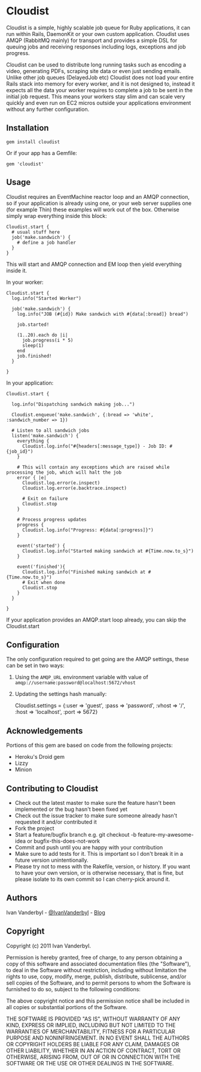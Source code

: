 Cloudist
========

Cloudist is a simple, highly scalable job queue for Ruby applications, it can run within Rails, DaemonKit or your own custom application. Cloudist uses AMQP (RabbitMQ mainly) for transport and provides a simple DSL for queuing jobs and receiving responses including logs, exceptions and job progress.

Cloudist can be used to distribute long running tasks such as encoding a video, generating PDFs, scraping site data
or even just sending emails. Unlike other job queues (DelayedJob etc) Cloudist does not load your entire Rails stack into memory for every worker, and it is not designed to, instead it expects all the data your worker requires to complete a job to be sent in the initial job request. This means your workers stay slim and can scale very quickly and even run on EC2 micros outside your applications environment without any further configuration.

Installation
------------

    gem install cloudist

Or if your app has a Gemfile:
    
    gem 'cloudist'

Usage
-----

Cloudist requires an EventMachine reactor loop and an AMQP connection, so if your application is already using one, or your web server supplies one (for example Thin) these examples will work out of the box. Otherwise simply wrap everything inside this block:
    
    Cloudist.start {
      # usual stuff here
      job('make.sandwich') {
        # define a job handler
      }
    }
    
This will start and AMQP connection and EM loop then yield everything inside it.

In your worker:

    Cloudist.start {
      log.info("Started Worker")

      job('make.sandwich') {
        log.info("JOB (#{id}) Make sandwich with #{data[:bread]} bread")

        job.started!

        (1..20).each do |i|
          job.progress(i * 5)
          sleep(1)
        end
        job.finished!
      }

    }
    
In your application:
    
    Cloudist.start {

      log.info("Dispatching sandwich making job...")
      
      Cloudist.enqueue('make.sandwich', {:bread => 'white', :sandwich_number => 1})

      # Listen to all sandwich jobs
      listen('make.sandwich') {
        everything {
          Cloudist.log.info("#{headers[:message_type]} - Job ID: #{job_id}")
        }
        
        # This will contain any exceptions which are raised while processing the job, which will halt the job
        error { |e|
          Cloudist.log.error(e.inspect)
          Cloudist.log.error(e.backtrace.inspect)
          
          # Exit on failure
          Cloudist.stop
        }
        
        # Process progress updates
        progress {
          Cloudist.log.info("Progress: #{data[:progress]}")
        }
        
        event('started') {
          Cloudist.log.info("Started making sandwich at #{Time.now.to_s}")
        }

        event('finished'){
          Cloudist.log.info("Finished making sandwich at #{Time.now.to_s}")
          # Exit when done
          Cloudist.stop
        }
      }

    }
    

If your application provides an AMQP.start loop already, you can skip the Cloudist.start

Configuration
-------------

The only configuration required to get going are the AMQP settings, these can be set in two ways:

1. Using the `AMQP_URL` environment variable with value of `amqp://username:password@localhost:5672/vhost`

2. Updating the settings hash manually:
    
    
    Cloudist.settings = {:user => 'guest', :pass => 'password', :vhost => '/', :host => 'localhost', :port => 5672}
    

Acknowledgements
----------------

Portions of this gem are based on code from the following projects:

- Heroku's Droid gem
- Lizzy
- Minion

Contributing to Cloudist
------------------------

* Check out the latest master to make sure the feature hasn't been implemented or the bug hasn't been fixed yet
* Check out the issue tracker to make sure someone already hasn't requested it and/or contributed it
* Fork the project
* Start a feature/bugfix branch e.g. git checkout -b feature-my-awesome-idea or bugfix-this-does-not-work
* Commit and push until you are happy with your contribution
* Make sure to add tests for it. This is important so I don't break it in a future version unintentionally.
* Please try not to mess with the Rakefile, version, or history. If you want to have your own version, or is otherwise necessary, that is fine, but please isolate to its own commit so I can cherry-pick around it.

Authors
-------

Ivan Vanderbyl - [@IvanVanderbyl](http://twitter.com/IvanVanderbyl) - [Blog](http://ivanvanderbyl.github.com/)

Copyright
---------

Copyright (c) 2011 Ivan Vanderbyl. 

Permission is hereby granted, free of charge, to any person obtaining
a copy of this software and associated documentation files (the
"Software"), to deal in the Software without restriction, including
without limitation the rights to use, copy, modify, merge, publish,
distribute, sublicense, and/or sell copies of the Software, and to
permit persons to whom the Software is furnished to do so, subject to
the following conditions:

The above copyright notice and this permission notice shall be
included in all copies or substantial portions of the Software.

THE SOFTWARE IS PROVIDED "AS IS", WITHOUT WARRANTY OF ANY KIND,
EXPRESS OR IMPLIED, INCLUDING BUT NOT LIMITED TO THE WARRANTIES OF
MERCHANTABILITY, FITNESS FOR A PARTICULAR PURPOSE AND
NONINFRINGEMENT. IN NO EVENT SHALL THE AUTHORS OR COPYRIGHT HOLDERS BE
LIABLE FOR ANY CLAIM, DAMAGES OR OTHER LIABILITY, WHETHER IN AN ACTION
OF CONTRACT, TORT OR OTHERWISE, ARISING FROM, OUT OF OR IN CONNECTION
WITH THE SOFTWARE OR THE USE OR OTHER DEALINGS IN THE SOFTWARE.

